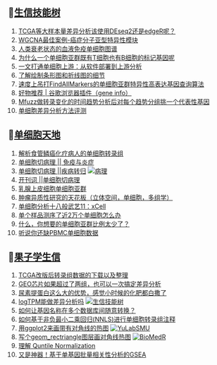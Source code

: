 ## 📝[生信技能树](https://github.com/ixxmu/mp_duty/issues?q=label%3A%E7%94%9F%E4%BF%A1%E6%8A%80%E8%83%BD%E6%A0%91+is%3Aclosed)
<!-- 1issueTable -->

1. [TCGA等大样本量差异分析该使用DEseq2还是edgeR呢？](https://github.com/ixxmu/mp_duty/issues/2202) 
2. [WGCNA最佳案例-癌症分子亚型特异性模块](https://github.com/ixxmu/mp_duty/issues/2200) 
3. [人类衰老状态的血液免疫单细胞图谱](https://github.com/ixxmu/mp_duty/issues/2188) 
4. [为什么一个单细胞亚群既有T细胞也有B细胞的标记基因呢](https://github.com/ixxmu/mp_duty/issues/2183) 
5. [一文打通单细胞上游：从软件部署到上游分析](https://github.com/ixxmu/mp_duty/issues/2169) 
6. [了解绘制条形图和折线图的细节](https://github.com/ixxmu/mp_duty/issues/2166) 
7. [速度上吊打FindAllMarkers的单细胞亚群特异性高表达基因查询算法](https://github.com/ixxmu/mp_duty/issues/2161) 
8. [好物推荐 | 谷歌浏览器插件（gene info）](https://github.com/ixxmu/mp_duty/issues/2160) 
9. [Mfuzz做转录变化的时间趋势分析后对每个趋势分组挑一个代表性基因](https://github.com/ixxmu/mp_duty/issues/2159) 
10. [单细胞差异分析方法评测](https://github.com/ixxmu/mp_duty/issues/2158) 
<!-- 1issueTable -->
## 📝[单细胞天地](https://github.com/ixxmu/mp_duty/issues?q=label%3A%E5%8D%95%E7%BB%86%E8%83%9E%E5%A4%A9%E5%9C%B0+is%3Aclosed)
<!-- 2issueTable -->

1. [解析食管鳞癌化疗病人的单细胞转录组](https://github.com/ixxmu/mp_duty/issues/2203) 
2. [单细胞切病理 || 免疫与炎症](https://github.com/ixxmu/mp_duty/issues/2175) 
3. [单细胞切病理 ||疾病转归](https://github.com/ixxmu/mp_duty/issues/2173) [![病理](https://img.shields.io/github/labels/ixxmu/mp_duty/病理)](https://github.com/ixxmu/mp_duty/labels/病理)
4. [开刊词 ||单细胞切病理](https://github.com/ixxmu/mp_duty/issues/2156) 
5. [乳腺上皮细胞单细胞亚群](https://github.com/ixxmu/mp_duty/issues/2113) 
6. [肿瘤异质性研究的天花板（立体空间，单细胞，多组学）](https://github.com/ixxmu/mp_duty/issues/2110) 
7. [单细胞分析十八般武艺11：xCell](https://github.com/ixxmu/mp_duty/issues/2025) 
8. [单个样品测序了近2万个单细胞怎么办](https://github.com/ixxmu/mp_duty/issues/1993) 
9. [什么，你想要的单细胞亚群比例太少了？](https://github.com/ixxmu/mp_duty/issues/1992) 
10. [听说你还缺PBMC单细胞数据](https://github.com/ixxmu/mp_duty/issues/1977) 
<!-- 2issueTable -->

## 📝[果子学生信](https://github.com/ixxmu/mp_duty/issues?q=label%3A%E6%9E%9C%E5%AD%90%E5%AD%A6%E7%94%9F%E4%BF%A1+is%3Aclosed)
<!-- 3issueTable -->

1. [TCGA改版后转录组数据的下载以及整理](https://github.com/ixxmu/mp_duty/issues/2201) 
2. [GEO芯片如果超过了两组，也可以一次搞定差异分析](https://github.com/ixxmu/mp_duty/issues/2138) 
3. [尿素提蛋白这么大的优势，感觉小时候的化肥都白撒了](https://github.com/ixxmu/mp_duty/issues/2109) 
4. [logTPM能做差异分析吗](https://github.com/ixxmu/mp_duty/issues/2102) [![生信技能树](https://img.shields.io/github/labels/ixxmu/mp_duty/生信技能树)](https://github.com/ixxmu/mp_duty/labels/生信技能树)
5. [如何让基因名称在多个数据库间随意转换？](https://github.com/ixxmu/mp_duty/issues/2080) 
6. [如何基于非负最小二乘回归(NNLS)进行单细胞转录组注释](https://github.com/ixxmu/mp_duty/issues/2076) 
7. [用ggplot2来画带有对角线的热图](https://github.com/ixxmu/mp_duty/issues/2035) [![YuLabSMU](https://img.shields.io/github/labels/ixxmu/mp_duty/YuLabSMU)](https://github.com/ixxmu/mp_duty/labels/YuLabSMU)
8. [写个geom_rectriangle图层画对角线热图](https://github.com/ixxmu/mp_duty/issues/2034) [![BioMedR](https://img.shields.io/github/labels/ixxmu/mp_duty/BioMedR)](https://github.com/ixxmu/mp_duty/labels/BioMedR)
9. [理解 Quntile Normalization](https://github.com/ixxmu/mp_duty/issues/1885) 
10. [又是神器！基于单基因批量相关性分析的GSEA](https://github.com/ixxmu/mp_duty/issues/1829) 
<!-- 3issueTable -->
